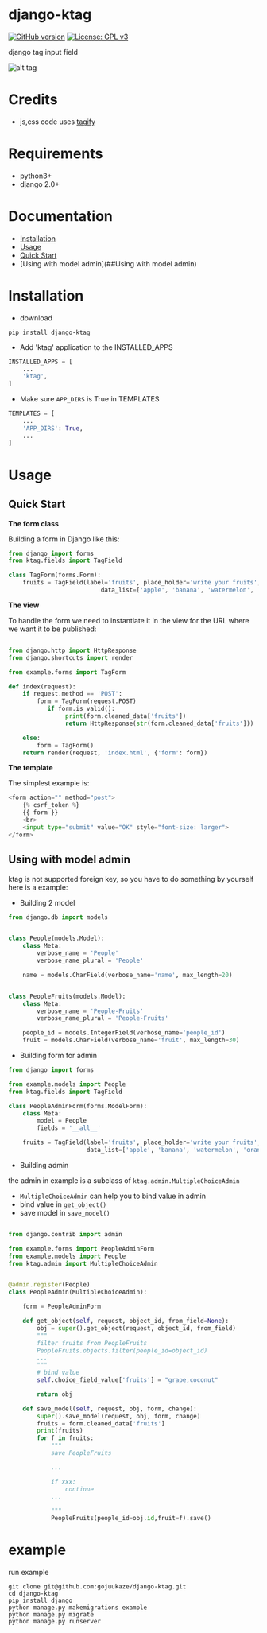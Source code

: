 # django-ktag
[![GitHub version](https://img.shields.io/badge/version-1.0.0-blue.svg)](https://pypi.org/project/django-ktag/)
[![License: GPL v3](https://img.shields.io/badge/License-GPL%20V3-blue.svg)](https://github.com/gojuukaze/django-ktag/blob/master/LICENSE)


django tag input field

![alt tag](https://github.com/gojuukaze/django-ktag/blob/master/demo.gif?raw=true)

# Credits
* js,css code uses [tagify](https://github.com/yairEO/tagify/blob/master/README.md)

# Requirements

* python3+
* django 2.0+
# Documentation
- [Installation](#Installation)
- [Usage](#Usage)
- [Quick Start](##Quick)
- [Using with model admin](##Using with model admin)


# Installation
* download
```shell
pip install django-ktag

```

* Add 'ktag' application to the INSTALLED_APPS

```python
INSTALLED_APPS = [
    ...
    'ktag',
]
```
* Make sure `APP_DIRS` is True in TEMPLATES

```python
TEMPLATES = [
    ...
    'APP_DIRS': True,
    ...
]
```

# Usage

## Quick Start

**The form class**

Building a form in Django like this:

```python
from django import forms
from ktag.fields import TagField

class TagForm(forms.Form):
    fruits = TagField(label='fruits', place_holder='write your fruits', delimiters=' ',
                          data_list=['apple', 'banana', 'watermelon', 'orange'], initial='grape coconut')
```

**The view**

To handle the form we need to instantiate it in the view for the URL where we want it to be published:

```python

from django.http import HttpResponse
from django.shortcuts import render

from example.forms import TagForm

def index(request):
    if request.method == 'POST':
        form = TagForm(request.POST)
           if form.is_valid():
                print(form.cleaned_data['fruits'])
                return HttpResponse(str(form.cleaned_data['fruits']))

    else:
        form = TagForm()
    return render(request, 'index.html', {'form': form})
```

**The template**

The simplest example is:

```python
<form action="" method="post">
    {% csrf_token %}
    {{ form }}
    <br>
    <input type="submit" value="OK" style="font-size: larger">
</form>
```

## Using with model admin
ktag is not supported foreign key, so you have to do something by yourself
here is a example:

* Building 2 model
```python
from django.db import models


class People(models.Model):
    class Meta:
        verbose_name = 'People'
        verbose_name_plural = 'People'

    name = models.CharField(verbose_name='name', max_length=20)


class PeopleFruits(models.Model):
    class Meta:
        verbose_name = 'People-Fruits'
        verbose_name_plural = 'People-Fruits'

    people_id = models.IntegerField(verbose_name='people_id')
    fruit = models.CharField(verbose_name='fruit', max_length=30)

```
* Building form for admin

```python
from django import forms

from example.models import People
from ktag.fields import TagField

class PeopleAdminForm(forms.ModelForm):
    class Meta:
        model = People
        fields = '__all__'

    fruits = TagField(label='fruits', place_holder='write your fruits', delimiters=',',
                      data_list=['apple', 'banana', 'watermelon', 'orange'])


```
* Building admin  

the admin in example is a subclass of `ktag.admin.MultipleChoiceAdmin`
   + `MultipleChoiceAdmin` can help you to bind value in admin
   + bind value in `get_object()`
   + save model in `save_model()`
```python

from django.contrib import admin

from example.forms import PeopleAdminForm
from example.models import People
from ktag.admin import MultipleChoiceAdmin


@admin.register(People)
class PeopleAdmin(MultipleChoiceAdmin):

    form = PeopleAdminForm

    def get_object(self, request, object_id, from_field=None):
        obj = super().get_object(request, object_id, from_field)
        """
        filter fruits from PeopleFruits
        PeopleFruits.objects.filter(people_id=object_id)
        ...
        """
        # bind value
        self.choice_field_value['fruits'] = "grape,coconut"

        return obj

    def save_model(self, request, obj, form, change):
        super().save_model(request, obj, form, change)
        fruits = form.cleaned_data['fruits']
        print(fruits)
        for f in fruits:
            """
            save PeopleFruits

            ...

            if xxx:
                continue
            ...

            """
            PeopleFruits(people_id=obj.id,fruit=f).save()

```

# example
run example
```shell
git clone git@github.com:gojuukaze/django-ktag.git  
cd django-ktag
pip install django
python manage.py makemigrations example 
python manage.py migrate   
python manage.py runserver 
```
